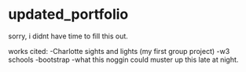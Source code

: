 # updated_portfolio

sorry, i didnt have time to fill this out.

works cited:
        -Charlotte sights and lights (my first group project)
        -w3 schools 
        -bootstrap
        -what this noggin could muster up this late at night.

